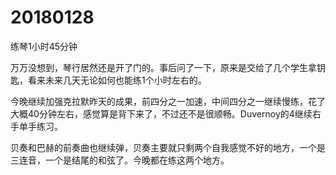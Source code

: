 # 20180128

练琴1小时45分钟

万万没想到，琴行居然还是开了门的。事后问了一下，原来是交给了几个学生拿钥匙，看来未来几天无论如何也能练1个小时左右的。

今晚继续加强克拉默昨天的成果，前四分之一加速，中间四分之一继续慢练，花了大概40分钟左右，感觉算是背下来了，不过还不是很顺畅。Duvernoy的4继续右手单手练习。

贝奏和巴赫的前奏曲也继续弹，贝奏主要就只剩两个自我感觉不好的地方，一个是三连音，一个是结尾的和弦了。今晚都在练这两个地方。
